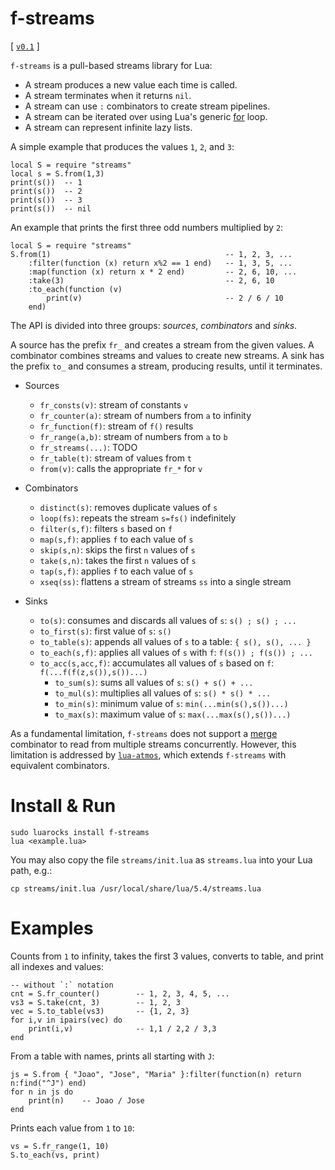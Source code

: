 # f-streams

[
    [`v0.1`](https://github.com/lua-atmos/f-streams/tree/v0.1)
]

`f-streams` is a pull-based streams library for Lua:

- A stream produces a new value each time is called.
- A stream terminates when it returns `nil`.
- A stream can use `:` combinators to create stream pipelines.
- A stream can be iterated over using Lua's generic [for][lua-for] loop.
- A stream can represent infinite lazy lists.

A simple example that produces the values `1`, `2`, and `3`:

```
local S = require "streams"
local s = S.from(1,3)
print(s())  -- 1
print(s())  -- 2
print(s())  -- 3
print(s())  -- nil
```

An example that prints the first three odd numbers multiplied by `2`:

```
local S = require "streams"
S.from(1)                                       -- 1, 2, 3, ...
    :filter(function (x) return x%2 == 1 end)   -- 1, 3, 5, ...
    :map(function (x) return x * 2 end)         -- 2, 6, 10, ...
    :take(3)                                    -- 2, 6, 10
    :to_each(function (v)
        print(v)                                -- 2 / 6 / 10
    end)
```

The API is divided into three groups: *sources*, *combinators* and *sinks*.

A source has the prefix `fr_` and creates a stream from the given values.
A combinator combines streams and values to create new streams.
A sink has the prefix `to_` and consumes a stream, producing results, until it
terminates.

[lua-for]: https://www.lua.org/manual/5.4/manual.html#3.3.5

- Sources
    - `fr_consts(v)`:       stream of constants `v`
    - `fr_counter(a)`:      stream of numbers from `a` to infinity
    - `fr_function(f)`:     stream of `f()` results
    - `fr_range(a,b)`:      stream of numbers from `a` to `b`
    - `fr_streams(...)`:    TODO
    - `fr_table(t)`:        stream of values from `t`
    - `from(v)`:            calls the appropriate `fr_*` for `v`

- Combinators
    - `distinct(s)`:    removes duplicate values of `s`
    - `loop(fs)`:       repeats the stream `s=fs()` indefinitely
    - `filter(s,f)`:    filters `s` based on `f`
    - `map(s,f)`:       applies `f` to each value of `s`
    - `skip(s,n)`:      skips the first `n` values of `s`
    - `take(s,n)`:      takes the first `n` values of `s`
    - `tap(s,f)`:       applies `f` to each value of `s`
    - `xseq(ss)`:       flattens a stream of streams `ss` into a single stream

- Sinks
    - `to(s)`:              consumes and discards all values of `s`: `s() ; s() ; ...`
    - `to_first(s)`:        first value of `s`: `s()`
    - `to_table(s)`:        appends all values of `s` to a table: `{ s(), s(), ... }`
    - `to_each(s,f)`:       applies all values of `s` with `f`: `f(s()) ; f(s()) ; ...`
    - `to_acc(s,acc,f)`:    accumulates all values of `s` based on `f`: `f(...f(f(z,s()),s())...)`
        - `to_sum(s)`:      sums all values of `s`: `s() + s() + ...`
        - `to_mul(s)`:      multiplies all values of `s`: `s() * s() * ...`
        - `to_min(s)`:      minimum value of `s`: `min(...min(s(),s())...)`
        - `to_max(s)`:      maximum value of `s`: `max(...max(s(),s())...)`

<!--
- Sources
    - S.fr_vector
- Combinators
    - `zip(...)`: combines two streams `s1` and `s2` into a single stream
    - `single(s)`:  `take(s,1)`
    - `drop_while(s, f)`: drops values from the stream `s` while the function `f` is true
    - `take_while(s, f)`: takes values from the stream `s` while the function `f` is true
        - take_while, skip_while
        - take_until, skip_until
    - `partition(s, f)`: partitions the stream `s` into two or more streams based on the function `f`
- Sinks
    - to() que consome geral e retorna algo (resultado do acc?)
    - to_acc_stop, to_acc_until gera o que passa e termina, to_acc_while nao gera o que falha e termina
    - `to_sorted(s)`: collects the values of the stream `s` into a sorted table
        - only if sorts as it goes...
    - to_last
    - to_n
    - S.to_vector
    - S.to_unit
-->

As a fundamental limitation, `f-streams` does not support a [merge][rx-merge]
combinator to read from multiple streams concurrently.
However, this limitation is addressed by [`lua-atmos`](lua-atmos), which
extends `f-streams` with equivalent combinators.

[rx-merge]: https://rxmarbles.com/#merge

# Install & Run

```
sudo luarocks install f-streams
lua <example.lua>
```

You may also copy the file `streams/init.lua` as `streams.lua` into your Lua
path, e.g.:

```
cp streams/init.lua /usr/local/share/lua/5.4/streams.lua
```

# Examples

Counts from `1` to infinity, takes the first 3 values, converts to table, and
print all indexes and values:

```
-- without `:` notation
cnt = S.fr_counter()        -- 1, 2, 3, 4, 5, ...
vs3 = S.take(cnt, 3)        -- 1, 2, 3
vec = S.to_table(vs3)       -- {1, 2, 3}
for i,v in ipairs(vec) do
    print(i,v)              -- 1,1 / 2,2 / 3,3
end
```

From a table with names, prints all starting with `J`:

```
js = S.from { "Joao", "Jose", "Maria" }:filter(function(n) return n:find("^J") end)
for n in js do
    print(n)    -- Joao / Jose
end
```

Prints each value from `1` to `10`:

```
vs = S.fr_range(1, 10)
S.to_each(vs, print)
```
